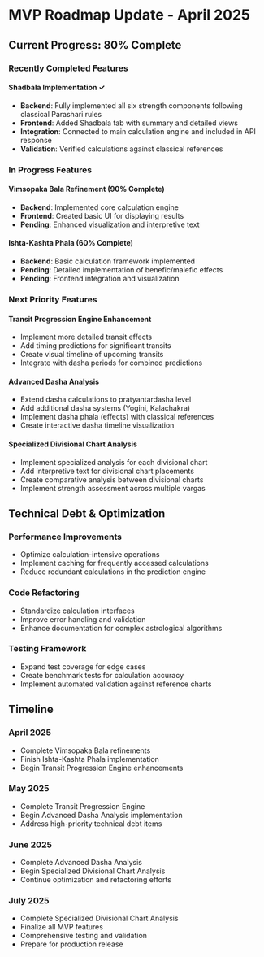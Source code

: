 # MVP Roadmap Update - April 2025

## Current Progress: 80% Complete

### Recently Completed Features

#### Shadbala Implementation ✓
- **Backend**: Fully implemented all six strength components following classical Parashari rules
- **Frontend**: Added Shadbala tab with summary and detailed views
- **Integration**: Connected to main calculation engine and included in API response
- **Validation**: Verified calculations against classical references

### In Progress Features

#### Vimsopaka Bala Refinement (90% Complete)
- **Backend**: Implemented core calculation engine
- **Frontend**: Created basic UI for displaying results
- **Pending**: Enhanced visualization and interpretive text

#### Ishta-Kashta Phala (60% Complete)
- **Backend**: Basic calculation framework implemented
- **Pending**: Detailed implementation of benefic/malefic effects
- **Pending**: Frontend integration and visualization

### Next Priority Features

#### Transit Progression Engine Enhancement
- Implement more detailed transit effects
- Add timing predictions for significant transits
- Create visual timeline of upcoming transits
- Integrate with dasha periods for combined predictions

#### Advanced Dasha Analysis
- Extend dasha calculations to pratyantardasha level
- Add additional dasha systems (Yogini, Kalachakra)
- Implement dasha phala (effects) with classical references
- Create interactive dasha timeline visualization

#### Specialized Divisional Chart Analysis
- Implement specialized analysis for each divisional chart
- Add interpretive text for divisional chart placements
- Create comparative analysis between divisional charts
- Implement strength assessment across multiple vargas

## Technical Debt & Optimization

### Performance Improvements
- Optimize calculation-intensive operations
- Implement caching for frequently accessed calculations
- Reduce redundant calculations in the prediction engine

### Code Refactoring
- Standardize calculation interfaces
- Improve error handling and validation
- Enhance documentation for complex astrological algorithms

### Testing Framework
- Expand test coverage for edge cases
- Create benchmark tests for calculation accuracy
- Implement automated validation against reference charts

## Timeline

### April 2025
- Complete Vimsopaka Bala refinements
- Finish Ishta-Kashta Phala implementation
- Begin Transit Progression Engine enhancements

### May 2025
- Complete Transit Progression Engine
- Begin Advanced Dasha Analysis implementation
- Address high-priority technical debt items

### June 2025
- Complete Advanced Dasha Analysis
- Begin Specialized Divisional Chart Analysis
- Continue optimization and refactoring efforts

### July 2025
- Complete Specialized Divisional Chart Analysis
- Finalize all MVP features
- Comprehensive testing and validation
- Prepare for production release
